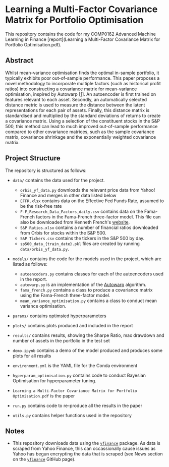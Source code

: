 # Learning a Multi-Factor Covariance Matrix for Portfolio Optimisation

This repository contains the code for my COMP0162 Advanced Machine Learning in Finance [report](Learning a Multi-Factor Covariance Matrix for Portfolio Optimisation.pdf).

## Abstract

Whilst mean-variance optimisation finds the optimal in-sample portfolio, it typically exhibits poor out-of-sample performance. This paper proposes a novel methodology to incorporate multiple factors (such as historical profit ratios) into constructing a covariance matrix for mean-variance optimisation, inspired by Autowarp [[1](https://arxiv.org/pdf/1810.10107.pdf)]. An autoencoder is first trained on features relevant to each asset. Secondly, an automatically selected distance metric is used to measure the distance between the latent representations for each pair of assets. Finally, this distance matrix is standardised and multiplied by the standard deviations of returns to create a covariance matrix. Using a selection of the constituent stocks in the S&P 500, this method can lead to much improved out-of-sample performance compared to other covariance matrices, such as the sample covariance matrix, covariance shrinkage and the exponentially weighted covariance matrix.

## Project Structure

The repository is structured as follows:

- `data/` contains the data used for the project.
  - `orbis_yf_data.py` downloads the relevant price data from Yahoo! Finance and merges in other data listed below 
  - `EFFR.xlsx` contains data on the Effective Fed Funds Rate, assumed to be the risk-free rate
  - `F-F_Research_Data_Factors_daily.csv` contains data on the Fama-French factors in the Fama-French three-factor model. This file can also be downloaded from Kenneth French's [website](https://mba.tuck.dartmouth.edu/pages/faculty/ken.french/data_library.html#Research).
  - `S&P Ratios.xlsx` contains a number of financial ratios downloaded from Orbis for stocks within the S&P 500.
  - `S&P Tickers.csv` contains the tickers in the S&P 500 by day.
  - `sp500_data_{train_date}.pkl` files are created by running `data/orbis_yf_data.py`.

- `models/` contains the code for the models used in the project, which are listed as follows:
  - `autoencoders.py` contains classes for each of the autoencoders used in the report.
  - `autowarp.py` is an implementation of the [Autowarp](https://arxiv.org/abs/1810.10107) algorithm.
  - `fama_french.py` contains a class to produce a covariance matrix using the Fama-French three-factor model.
  - `mean_variance_optimisation.py` contains a class to conduct mean variance optimisation.
- `params/` contains optimsied hyperparameters
- `plots/` contains plots produced and included in the report
- `results/` contains results, showing the Sharpe Ratio, max drawdown and number of assets in the portfolio in the test set
- `demo.ipynb` contains a demo of the model produced and produces some plots for all results
- `environment.yml` is the YAML file for the Conda environment
- `hyperparam_optimisation.py` contains code to conduct Bayesian Optimisation for hyperparameter tuning.
- `Learning a Multi-Factor Covariance Matrix for Portfolio Optimisation.pdf` is the paper
- `run.py` contains code to re-produce all the results in the paper
- `utils.py` contains helper functions used in the repository

## Notes
- This repository downloads data using the [`yfinance`](https://github.com/ranaroussi/yfinance) package. As data is scraped from Yahoo Finance, this can occassionally cause issues as Yahoo has begun encrypting the data that is scraped (see News section on the [`yfinance`](https://github.com/ranaroussi/yfinance) GitHub page).